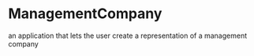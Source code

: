 # ManagementCompany
an application that lets the user create a representation of a management company
